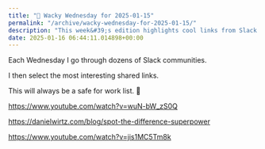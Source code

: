 ```yaml
---
title: "🤪 Wacky Wednesday for 2025-01-15"
permalink: "/archive/wacky-wednesday-for-2025-01-15/"
description: "This week&#39;s edition highlights cool links from Slack communities, all safe for work!"
date: 2025-01-16 06:44:11.014898+00:00
---
```


<!-- buttondown-editor-mode: plaintext -->Each Wednesday I go through dozens of Slack communities.

I then select the most interesting shared links.

This will always be a safe for work list. 🙈

https://www.youtube.com/watch?v=wuN-bW_zS0Q

https://danielwirtz.com/blog/spot-the-difference-superpower

https://www.youtube.com/watch?v=jis1MC5Tm8k
